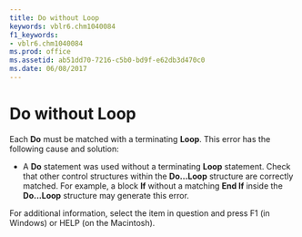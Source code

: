 ```yaml
---
title: Do without Loop
keywords: vblr6.chm1040084
f1_keywords:
- vblr6.chm1040084
ms.prod: office
ms.assetid: ab51dd70-7216-c5b0-bd9f-e62db3d470c0
ms.date: 06/08/2017
---
```



# Do without Loop

Each  **Do** must be matched with a terminating **Loop**. This error has the following cause and solution:



- A  **Do** statement was used without a terminating **Loop** statement. Check that other control structures within the **Do...Loop** structure are correctly matched. For example, a block **If** without a matching **End If** inside the **Do...Loop** structure may generate this error.
    

For additional information, select the item in question and press F1 (in Windows) or HELP (on the Macintosh).


